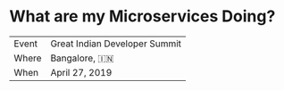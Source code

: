 # What are my Microservices Doing?

|           |                                |
| --------- | -------------------------------|
| Event     | Great Indian Developer Summit  |
| Where     | Bangalore, 🇮🇳                  |
| When      | April 27, 2019                 |
